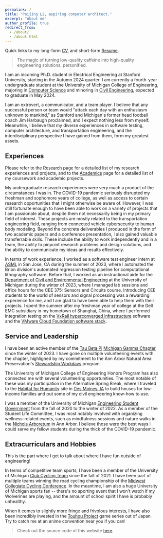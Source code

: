 ```yaml
---
permalink: /
title: "Peijing Li, aspiring computer architect."
excerpt: "About me"
author_profile: true
redirect_from: 
  - /about/
  - /about.html
---
```


Quick links to my long-form [CV](https://peijli.github.io/files/CV.pdf), and short-form [Resume](https://peijli.github.io/files/Resume.pdf).

> The magic of turning low-quality caffeine into high-quality engineering solutions, personified.

I am an incoming Ph.D. student in Electrical Engineering at Stanford University, starting in the Autumn 2024 quarter.
I am currently a fourth-year undergraduate student at the University of Michigan College of Engineering, 
majoring in [Computer Science](https://cse.engin.umich.edu) and minoring in [Civil Engineering](https://cee.engin.umich.edu),
expected to graduate in May 2024.

I am an extrovert, a communicator, and a team player.
I believe that any successful person or team would "attack each day with an enthusiasm unknown to mankind," as Stanford and Michigan's former head football coach Jim Harbaugh proclaimed, and I expect nothing less from myself.
Meanwhile, I believe that my diverse experiences in software testing, computer architecture, and transportation engineering, and the interdisciplinary perspective I have gained from them, form my greatest assets.

## Experiences

Please refer to the [Research](https://peijli.github.io/research/) page for a detailed list of my research experiences and projects, and to the [Academics](https://peijli.github.io/academics/) page for a detailed list of my coursework and academic projects.

My undergraduate research experiences were very much a product of the circumstances I was in.
The COVID-19 pandemic seriously disrupted my freshman and sophomore years of college, as well as access to certain research opportunities that I might otherwise be aware of.
However, I was still fortunate enough to have been able to work on a variety of projects that I am passionate about, despite them not necessarily being in my primary field of interest.
These projects are mostly related to the transportation engineering field, ranging from connected vehicle cybersecurity to human body modeling.
Beyond the concrete deliverables I produced in the form of two academic papers and a conference presentation, I also gained valuable transferrable skills.
These include the ability to work independently and in a team, the ability to pinpoint research problems and design solutions, and the ability to communicate my ideas and results effectively.

In terms of work experience, I worked as a software test engineer intern at [ASML](https://www.asml.com/en) in San Jose, CA during the summer of 2023, where I automated the Brion division's automated regression testing pipeline for computational lithography software.
Before that, I worked as an instructional aide for the [Department of Civil and Environmental Engineering](https://cee.engin.umich.edu) at the University of Michigan during the winter of 2023, where I managed lab sessions and office hours for the CEE 375: Sensors and Circuits course.
Introducing CEE students to the world of sensors and signal processing was a rewarding experience for me, and I am glad to have been able to help them with their projects.
I spent the summer after my freshman year of college at the Dell EMC subsidiary in my hometown of Shanghai, China, where I performed integration testing on the [VxRail hyperconverged infrastructure](https://www.dell.com/en-us/dt/converged-infrastructure/vxrail/index.htm) software and the [VMware Cloud Foundation software stack](https://www.vmware.com/products/cloud-foundation.html).

<!-- ## Academic Interest Narrative

I have chosen the career path of an engineer -- or more specifically, a computer architect -- because of my passion for technology, as well as my desire to share that passion with others.
I want to create the next generation of computer systems that will put the brilliance of modern software to its full potential, as well as bring the power of computing to the masses.
In the meantime, my other ambition is to create a world where computer architecture is accessible to all, as much as software development is today.
I believe that the path to get there is through more efficient and more accessible high-level synthesis tools to lower time and monetary costs for designing new domain-specific hardware accelerators.

I am also practically the only person I know among my peers combining a Computer Science major with a Civil Engineering minor. 
I wish to go above and beyond what's required for a computer science degree and want to venture deeper into the interdisciplinary application of computing.
I believe that transportation and infrastructure are two such places where computer technologies can make an impact. 
In particular, I believe that if I can put more efficient, reliable, and secure computer systems on the road, I can make a difference by enabling each entity in the transportation system to make use of ever more complex and accurate data and algorithms to make better decisions. -->

## Service and Leadership

I have been an active member of the [Tau Beta Pi](https://www.tbp.org/home.cfm) [Michigan Gamma Chapter](https://tbp.engin.umich.edu) since the winter of 2023.
I have gone on multiple volunteering events with the chapter, highlighed by my commitment to the Ann Arbor Natural Area Preservation's [Stewardship Workdays](https://www.a2gov.org/departments/Parks-Recreation/NAP/volunteering/Pages/StewardshipWorkdays.aspx) program.

The University of Michigan College of Engineering Honors Program has also connected me with several volunteering opportunities.
The most notable of these was my participation in the Alternative Spring Break, where I traveled to the [Habitat for Humanity](https://www.habitat.org) site in [Des Moines, IA](https://gdmhabitat.org) to build houses for low-income families and put some of my civil engineering know-how to use.

I was a member of the University of Michigan [Engineering Student Government](https://esg.engin.umich.edu) from the fall of 2020 to the winter of 2022.
As a member of the Student Life Committee, I was most notably involved with organizing wellness-related events, such as mindfulness sessions and nature walks in the [Nichols Arboretum](https://mbgna.umich.edu/nichols-arboretum/) in Ann Arbor.
I believe those were the best ways I could serve my fellow students during the thick of the COVID-19 pandemic.

## Extracurriculars and Hobbies

This is the part where I get to talk about where I have fun outside of engineering!

In terms of competitive team sports, I have been a member of the University of Michigan [Club Cycling Team](https://www.umcycling.org) since the fall of 2021.
I have been part of multiple teams winning the road cycling championship of the [Midwest Collegiate Cycling Conference](https://www.mwccc.org).
In the meantime, I am also a huge University of Michigan sports fan -- there's no sporting event that I won't watch if my Wolverines are playing, and the amount of school spirit I have is probably unhealthy.

When it comes to slightly more fringe and frivolous interests, I have also been incredibly invested in the [Touhou Project](https://en.touhouwiki.net/wiki/Touhou_Wiki) game series out of Japan.
Try to catch me at an anime convention near you if you can!

> Check out the source code of this website [here](https://github.com/peijli/peijli.github.io).
